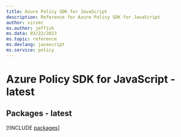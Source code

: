 ```yaml
---
title: Azure Policy SDK for JavaScript
description: Reference for Azure Policy SDK for JavaScript
author: xirzec
ms.author: jeffish
ms.data: 03/22/2023
ms.topic: reference
ms.devlang: javascript
ms.service: policy
---
```

# Azure Policy SDK for JavaScript - latest
## Packages - latest
[!INCLUDE [packages](policy-index.md)]